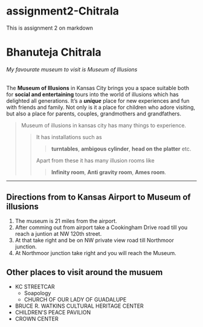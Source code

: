 # assignment2-Chitrala
This is assignment 2 on markdown

# Bhanuteja Chitrala
###### My favourate museum to visit is Museum of Illusions

The **Museum of Illusions** in Kansas City brings you a space suitable both for **social and entertaining** tours into the world of illusions which has delighted all generations. It’s a ***unique*** place for new experiences and fun with friends and family. Not only is it a place for children who adore visiting, but also a place for parents, couples, grandmothers and grandfathers.

>Museum of illusions in kansas city has many things to experience. 
>>It has installations such as
>>>**turntables**, **ambigous cylinder**, **head on the platter** etc.<br>
>>
>>Apart from these it has many illusion rooms like
>>>**Infinity room**, **Anti gravity room**, **Ames room**.<br>

---
## Directions from to Kansas Airport to Museum of illusions
1. The museum is 21 miles from the airport.
2. After comming out from airport take a Cookingham Drive road till you reach a juntion at NW 120th street.
3. At that take right and be on NW private view road till Northmoor junction.
4. At Northmoor junction take right and you will reach the Museum.


## Other places to visit around the musuem
- KC STREETCAR
    - Soapology
    - CHURCH OF OUR LADY OF GUADALUPE
- BRUCE R. WATKINS CULTURAL HERITAGE CENTER
- CHILDREN'S PEACE PAVILION
- CROWN CENTER